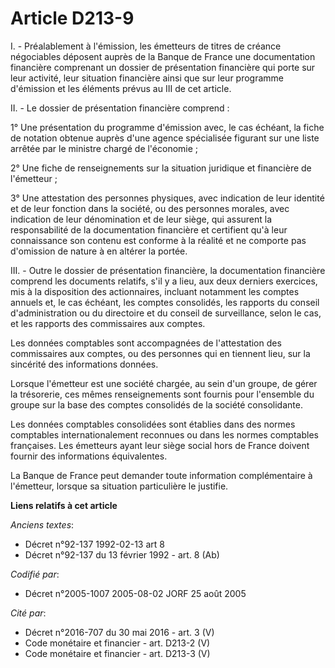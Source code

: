 # Article D213-9

I. - Préalablement à l'émission, les émetteurs de titres de créance négociables déposent auprès de la Banque de France une
documentation financière comprenant un dossier de présentation financière qui porte sur leur activité, leur situation
financière ainsi que sur leur programme d'émission et les éléments prévus au III de cet article.

II. - Le dossier de présentation financière comprend :

1° Une présentation du programme d'émission avec, le cas échéant, la fiche de notation obtenue auprès d'une agence
spécialisée figurant sur une liste arrêtée par le ministre chargé de l'économie ;

2° Une fiche de renseignements sur la situation juridique et financière de l'émetteur ;

3° Une attestation des personnes physiques, avec indication de leur identité et de leur fonction dans la société, ou des
personnes morales, avec indication de leur dénomination et de leur siège, qui assurent la responsabilité de la documentation
financière et certifient qu'à leur connaissance son contenu est conforme à la réalité et ne comporte pas d'omission de nature
à en altérer la portée.

III. - Outre le dossier de présentation financière, la documentation financière comprend les documents relatifs, s'il y a
lieu, aux deux derniers exercices, mis à la disposition des actionnaires, incluant notamment les comptes annuels et, le cas
échéant, les comptes consolidés, les rapports du conseil d'administration ou du directoire et du conseil de surveillance,
selon le cas, et les rapports des commissaires aux comptes.

Les données comptables sont accompagnées de l'attestation des commissaires aux comptes, ou des personnes qui en tiennent
lieu, sur la sincérité des informations données.

Lorsque l'émetteur est une société chargée, au sein d'un groupe, de gérer la trésorerie, ces mêmes renseignements sont
fournis pour l'ensemble du groupe sur la base des comptes consolidés de la société consolidante.

Les données comptables consolidées sont établies dans des normes comptables internationalement reconnues ou dans les normes
comptables françaises. Les émetteurs ayant leur siège social hors de France doivent fournir des informations équivalentes.

La Banque de France peut demander toute information complémentaire à l'émetteur, lorsque sa situation particulière le
justifie.

**Liens relatifs à cet article**

_Anciens textes_:

  - Décret n°92-137 1992-02-13 art 8
  - Décret n°92-137 du 13 février 1992 - art. 8 (Ab)

_Codifié par_:

  - Décret n°2005-1007 2005-08-02 JORF 25 août 2005

_Cité par_:

  - Décret n°2016-707 du 30 mai 2016 - art. 3 (V)
  - Code monétaire et financier - art. D213-2 (V)
  - Code monétaire et financier - art. D213-3 (V)
